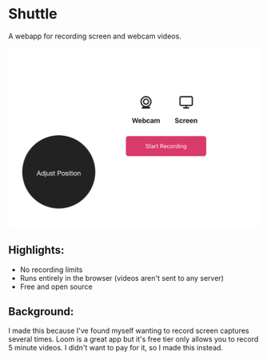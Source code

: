 # Shuttle

A webapp for recording screen and webcam videos.

![shuttle screenshot](https://raw.githubusercontent.com/BlueBlazin/shuttle/master/shuttle-screenshot.png)

## Highlights:

- No recording limits
- Runs entirely in the browser (videos aren't sent to any server)
- Free and open source

## Background:

I made this because I've found myself wanting to record screen captures several times. Loom is a great app but it's free tier only allows you to record 5 minute videos. I didn't want to pay for it, so I made this instead.
